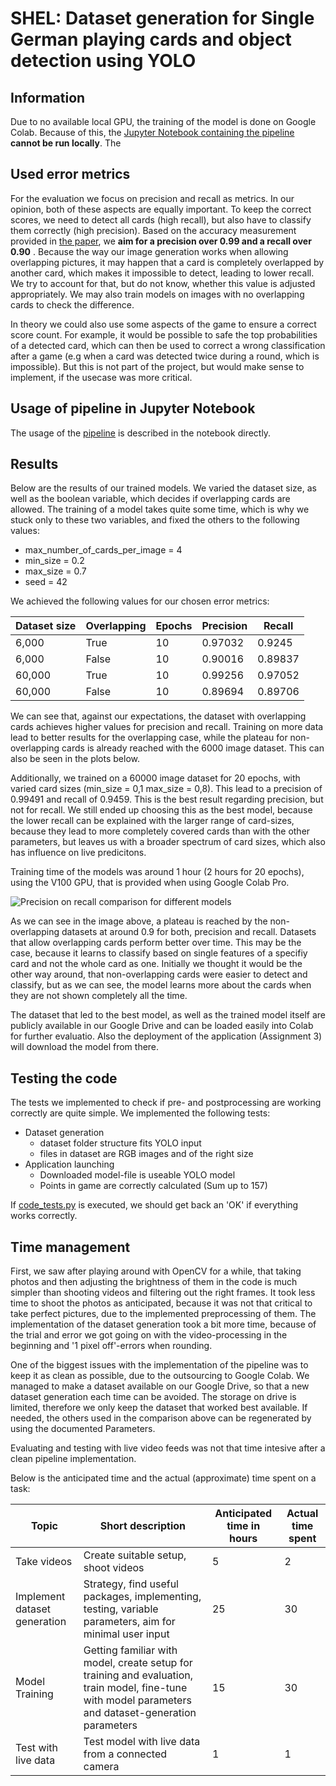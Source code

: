 # SHEL: Dataset generation for Single German playing cards and object detection using YOLO

## Information

Due to no available local GPU, the training of the model is done on Google Colab. Because of this, the [Jupyter Notebook containing the pipeline](../src/pipeline.ipynb) **cannot be run locally**. The 

## Used error metrics
For the evaluation we focus on precision and recall as metrics. In our opinion, both of these aspects are equally important. To keep the correct scores, we need to detect all cards (high recall), but also have to classify them correctly (high precision). Based on the accuracy measurement provided in [the paper](https://arxiv.org/pdf/2109.11861.pdf), we **aim for a precision over 0.99 and a recall over 0.90** . Because the way our image generation works when allowing overlapping pictures, it may happen that a card is completely overlapped by another card, which makes it impossible to detect, leading to lower recall. We try to account for that, but do not know, whether this value is adjusted appropriately. We may also train models on images with no overlapping cards to check the difference.

In theory we could also use some aspects of the game to ensure a correct score count. For example, it would be possible to safe the top probabilities of a detected card, which can then be used to correct a wrong classification after a game (e.g when a card was detected twice during a round, which is impossible). But this is not part of the project, but would make sense to implement, if the usecase was more critical.



## Usage of pipeline in Jupyter Notebook
The usage of the [pipeline](../src/pipeline.ipynb) is described in the notebook directly.


## Results
Below are the results of our trained models. We varied the dataset size, as well as the boolean variable, which decides if overlapping cards are allowed. The training of a model takes quite some time, which is why we stuck only to these two variables, and fixed the others to the following values:

- max_number_of_cards_per_image = 4
- min_size = 0.2
- max_size = 0.7
- seed = 42

We achieved the following values for our chosen error metrics:

|Dataset size|Overlapping|Epochs|Precision|Recall|
|---|---|---|---|---|
|6,000|True|10|0.97032|0.9245|
|6,000|False|10|0.90016|0.89837|
|60,000|True|10|0.99256|0.97052|
|60,000|False|10|0.89694|0.89706|

We can see that, against our expectations, the dataset with overlapping cards achieves higher values for precision and recall. Training on more data lead to better results for the overlapping case, while the plateau for non-overlapping cards is already reached with the 6000 image dataset. This can also be seen in the plots below.

Additionally, we trained on a 60000 image dataset for 20 epochs, with varied card sizes (min_size = 0,1 max_size = 0,8). This lead to a precision of 0.99491 and recall of 0.9459. This is the best result regarding precision, but not for recall. We still ended up choosing this as the best model, because the lower recall can be explained with the larger range of card-sizes, because they lead to more completely covered cards than with the other parameters, but leaves us with a broader spectrum of card sizes, which also has influence on live predicitons.

Training time of the models was around 1 hour (2 hours for 20 epochs), using the V100 GPU, that is provided when using Google Colab Pro.

![Precision on recall comparison for different models](../data/report_pictures/precision_recall_comparison.png)


As we can see in the image above, a plateau is reached by the non-overlapping datasets at around 0.9 for both, precision and recall. Datasets that allow overlapping cards perform better over time. This may be the case, because it learns to classify based on single features of a specifiy card and not the whole card as one. Initially we thought it would be the other way around, that non-overlapping cards were easier to detect and classify, but as we can see, the model learns more about the cards when they are not shown completely all the time.


The dataset that led to the best model, as well as the trained model itself are publicly available in our Google Drive and can be loaded easily into Colab for further evaluatio. Also the deployment of the application (Assignment 3) will download the model from there.


## Testing the code
The tests we implemented to check if pre- and postprocessing are working correctly are quite simple. We implemented the following tests:

- Dataset generation
    - dataset folder structure fits YOLO input
    - files in dataset are RGB images and of the right size
- Application launching
    - Downloaded model-file is useable YOLO model
    - Points in game are correctly calculated (Sum up to 157)

If  [code_tests.py](../src/code_tests.py) is executed, we should get back an 'OK' if everything works correctly.

## Time management

First, we saw after playing around with OpenCV for a while, that taking photos and then adjusting the brightness of them in the code is much simpler than shooting videos and filtering out the right frames. It took less time to shoot the photos as anticipated, because it was not that critical to take perfect pictures, due to the implemented preprocessing of them. The implementation of the dataset generation took a bit more time, because of the trial and error we got going on with the video-processing in the beginning and '1 pixel off'-errors when rounding.


One of the biggest issues with the implementation of the pipeline was to keep it as clean as possible, due to the outsourcing to Google Colab. We managed to make a dataset available on our Google Drive, so that a new dataset generation each time can be avoided. The storage on drive is limited, therefore we only keep the dataset that worked best available. If needed, the others used in the comparison above can be regenerated by using the documented Parameters.

Evaluating and testing with live video feeds was not that time intesive after a clean pipeline implementation.

Below is the anticipated time and the actual (approximate) time spent on a task:

|Topic|Short description|Anticipated time in hours|Actual time spent|
|---|---|---|---|
|Take videos|Create suitable setup, shoot videos|5|2|
|Implement dataset generation|Strategy, find useful packages, implementing, testing, variable parameters, aim for minimal user input|25|30|
|Model Training|Getting familiar with model, create setup for training and evaluation, train model, fine-tune with model parameters and dataset-generation parameters|15|30|
|Test with live data|Test model with live data from a connected camera|1|1|
